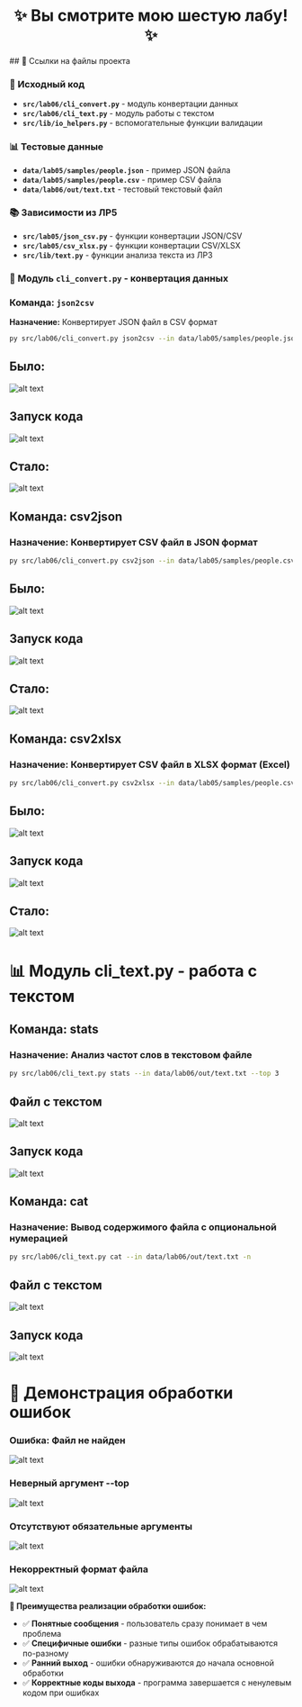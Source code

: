 <div align="center">


# ✨ **Вы смотрите мою шестую лабу!** ✨

</div>
## 🔗 Ссылки на файлы проекта

### 📁 Исходный код
- **`src/lab06/cli_convert.py`** - модуль конвертации данных
- **`src/lab06/cli_text.py`** - модуль работы с текстом  
- **`src/lib/io_helpers.py`** - вспомогательные функции валидации

### 📊 Тестовые данные
- **`data/lab05/samples/people.json`** - пример JSON файла
- **`data/lab05/samples/people.csv`** - пример CSV файла
- **`data/lab06/out/text.txt`** - тестовый текстовый файл

### 📚 Зависимости из ЛР5
- **`src/lab05/json_csv.py`** - функции конвертации JSON/CSV
- **`src/lab05/csv_xlsx.py`** - функции конвертации CSV/XLSX
- **`src/lib/text.py`** - функции анализа текста из ЛР3

### 🔄 Модуль `cli_convert.py` - конвертация данных
### Команда: `json2csv`

**Назначение:** Конвертирует JSON файл в CSV формат
```bash
py src/lab06/cli_convert.py json2csv --in data/lab05/samples/people.json --out data/lab06/out/from_cli.csv
```
## Было:
![alt text](<../../images/lab06/lab06 jsoncsv1.png>)
## Запуск кода
![alt text](<../../images/lab06/lab06 jsoncsv2.png>)
## Стало:
![alt text](<../../images/lab06/lab06 jsoncsv.png>)

## Команда: csv2json
### Назначение: Конвертирует CSV файл в JSON формат
``` bash
py src/lab06/cli_convert.py csv2json --in data/lab05/samples/people.csv --out data/lab06/out/from_cli.json
```
## Было:
![alt text](<../../images/lab06/lab06 csvjson2.png>)
## Запуск кода
![alt text](<../../images/lab06/lab06 csvjson1.png>)
## Стало:
![alt text](<../../images/lab06/lab06 csvjson3.png>)

## Команда: csv2xlsx
### Назначение: Конвертирует CSV файл в XLSX формат (Excel)
```bash
py src/lab06/cli_convert.py csv2xlsx --in data/lab05/samples/people.csv --out data/lab06/out/from_cli.xlsx
```
## Было:
![alt text](<../../images/lab06/lab06 csvxsl2.png>)
## Запуск кода
![alt text](<../../images/lab06/lab06 csvxsl1.png>)
## Стало:
![alt text](<../../images/lab06/lab06 csvxsl3.png>)


# 📊 Модуль cli_text.py - работа с текстом
## Команда: stats
### Назначение: Анализ частот слов в текстовом файле
```bash
py src/lab06/cli_text.py stats --in data/lab06/out/text.txt --top 3
```
## Файл с текстом 
![alt text](<../../images/lab06/lab06 stats2.png>)
## Запуск кода
![alt text](<../../images/lab06/lab06 stats1.png>)

## Команда: cat
### Назначение: Вывод содержимого файла с опциональной нумерацией
```bash
py src/lab06/cli_text.py cat --in data/lab06/out/text.txt -n
```
## Файл с текстом 
![alt text](<../../images/lab06/lab06 stats2.png>)
## Запуск кода
![alt text](<../../images/lab06/lab06 cat1.png>)


# 🚨 Демонстрация обработки ошибок
### Ошибка: Файл не найден
![alt text](image.png)
### Неверный аргумент --top
![alt text](../../images/lab06/mistake2.png)
### Отсутствуют обязательные аргументы
![alt text](../../images/lab06/mistake3.png)
### Некорректный формат файла
![alt text](../../images/lab06/mistake4.png)

**🎯 Преимущества реализации обработки ошибок:**
- ✅ **Понятные сообщения** - пользователь сразу понимает в чем проблема
- ✅ **Специфичные ошибки** - разные типы ошибок обрабатываются по-разному
- ✅ **Ранний выход** - ошибки обнаруживаются до начала основной обработки
- ✅ **Корректные коды выхода** - программа завершается с ненулевым кодом при ошибках